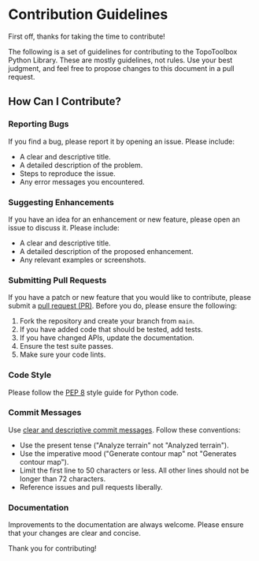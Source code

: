 # Contribution Guidelines

First off, thanks for taking the time to contribute!

The following is a set of guidelines for contributing to the TopoToolbox Python Library. These are mostly guidelines, not rules. Use your best judgment, and feel free to propose changes to this document in a pull request.

## How Can I Contribute?

### Reporting Bugs

If you find a bug, please report it by opening an issue. Please include:

- A clear and descriptive title.
- A detailed description of the problem.
- Steps to reproduce the issue.
- Any error messages you encountered.

### Suggesting Enhancements

If you have an idea for an enhancement or new feature, please open an issue to discuss it. Please include:

- A clear and descriptive title.
- A detailed description of the proposed enhancement.
- Any relevant examples or screenshots.

### Submitting Pull Requests

If you have a patch or new feature that you would like to contribute, please submit a [pull request (PR)](https://guides.github.com/introduction/flow/). Before you do, please ensure the following:

1. Fork the repository and create your branch from `main`.
2. If you have added code that should be tested, add tests.
3. If you have changed APIs, update the documentation.
4. Ensure the test suite passes.
5. Make sure your code lints.

### Code Style

Please follow the [PEP 8](https://pep8.org/) style guide for Python code.

### Commit Messages

Use [clear and descriptive commit messages](https://cbea.ms/git-commit/). Follow these conventions:

- Use the present tense ("Analyze terrain" not "Analyzed terrain").
- Use the imperative mood ("Generate contour map" not "Generates contour map").
- Limit the first line to 50 characters or less. All other lines should not be longer than 72 characters.
- Reference issues and pull requests liberally.

### Documentation

Improvements to the documentation are always welcome. Please ensure that your changes are clear and concise.

Thank you for contributing!
